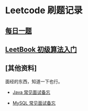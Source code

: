 # Leetcode 刷题记录

## [每日一题](./daily-code)

## [LeetBook 初级算法入门](./top-interview-questions-easy)

## [其他资料]

面经的东西，知道一下也行。

- [Java 常见面试备忘](./other/Java-readme.md)

- [MySQL 常见面试备忘](./other/MySQL.md)